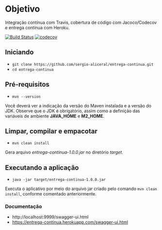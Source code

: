# Objetivo
Integração contínua com Travis, cobertura de código com Jacoco/Codecov e entrega contínua com Heroku.

[![Build Status](https://travis-ci.com/sergio-aliceral/entrega-continua.svg?branch=master)](https://travis-ci.com/sergio-aliceral/entrega-continua)
[![codecov](https://codecov.io/gh/sergio-aliceral/entrega-continua/branch/master/graph/badge.svg?token=6ORBC9GJCJ)](https://codecov.io/gh/sergio-aliceral/entrega-continua)

## Iniciando

- `git clone https://github.com/sergio-aliceral/entrega-continua.git`
- `cd entrega-continua`

## Pré-requisitos
- `mvn --version`<br>

Você deverá ver a indicação da versão do Maven instalada e a versão do JDK. Observe que o JDK é obrigatório, assim como a definição das variáveis de ambiente **JAVA_HOME** e **M2_HOME**.

## Limpar, compilar e empacotar
- `mvn clean install`<br>

Gera arquivo _entrega-continua-1.0.0.jar_ no diretório _target_.

## Executando a aplicação
- `java -jar target/entrega-continua-1.0.0.jar`<br>

Executa o aplicativo por meio do arquivo jar criado pelo comando `mvn clean install`, conforme comentado anteriormente.

### Documentação

- http://localhost:9999/swagger-ui.html
- https://entrega-continua.herokuapp.com/swagger-ui.html
